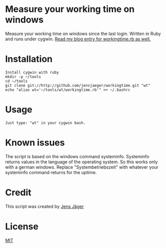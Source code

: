 Measure your working time on windows
===========================

Measure your working time on windows since the last login. Written in Ruby and runs under cygwin. [Read my blog entry for workingtime.rb as well.](http://www.jensjaeger.com/2009/10/measure-your-working-time-on-windows/)

Installation
============

	Install cygwin with ruby
    mkdir -p ~/tools
    cd ~/tools
    git clone git://http://github.com/jensjaeger/workingtime.git "wt"
	echo "alias wt='~/tools/wt/workingtime.rb'" >> ~/.bashrc
    
Usage
=====

	Just type: "wt" in your cygwin bash.

Known issues
============

The script is based on the windows command systeminfo. Systeminfo returns values in the language of the operating system. So this works only with a german windows. Replace "Systembetriebszeit" with whatever your systeminfo command returns for the uptime.

Credit
======

This script was created by [Jens Jäger](http://www.jensjaeger.com/ueber-jens-jaeger/)

License
=======

[MIT](http://www.opensource.org/licenses/mit-license.php)